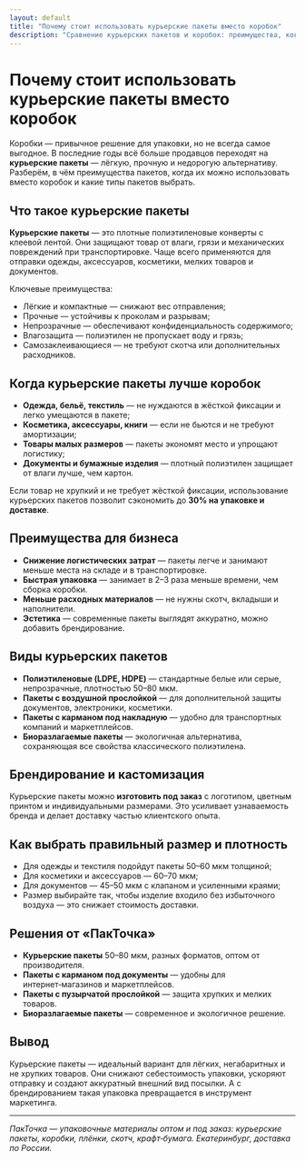 ```yaml
---
layout: default
title: "Почему стоит использовать курьерские пакеты вместо коробок"
description: "Сравнение курьерских пакетов и коробок: преимущества, когда стоит выбрать полиэтиленовую упаковку, как она помогает экономить на доставке и защищает товар."
---
```


<h1>Почему стоит использовать курьерские пакеты вместо коробок</h1>

<p>Коробки — привычное решение для упаковки, но не всегда самое выгодное. В последние годы всё больше продавцов переходят на <strong>курьерские пакеты</strong> — лёгкую, прочную и недорогую альтернативу. Разберём, в чём преимущества пакетов, когда их можно использовать вместо коробок и какие типы пакетов выбрать.</p>

<h2>Что такое курьерские пакеты</h2>
<p><strong>Курьерские пакеты</strong> — это плотные полиэтиленовые конверты с клеевой лентой. Они защищают товар от влаги, грязи и механических повреждений при транспортировке. Чаще всего применяются для отправки одежды, аксессуаров, косметики, мелких товаров и документов.</p>

<p>Ключевые преимущества:</p>
<ul>
  <li>Лёгкие и компактные — снижают вес отправления;</li>
  <li>Прочные — устойчивы к проколам и разрывам;</li>
  <li>Непрозрачные — обеспечивают конфиденциальность содержимого;</li>
  <li>Влагозащита — полиэтилен не пропускает воду и грязь;</li>
  <li>Самозаклеивающиеся — не требуют скотча или дополнительных расходников.</li>
</ul>

<h2>Когда курьерские пакеты лучше коробок</h2>
<ul>
  <li><strong>Одежда, бельё, текстиль</strong> — не нуждаются в жёсткой фиксации и легко умещаются в пакете;</li>
  <li><strong>Косметика, аксессуары, книги</strong> — если не бьются и не требуют амортизации;</li>
  <li><strong>Товары малых размеров</strong> — пакеты экономят место и упрощают логистику;</li>
  <li><strong>Документы и бумажные изделия</strong> — плотный полиэтилен защищает от влаги лучше, чем картон.</li>
</ul>

<p>Если товар не хрупкий и не требует жёсткой фиксации, использование курьерских пакетов позволит сэкономить до <strong>30% на упаковке и доставке</strong>.</p>

<h2>Преимущества для бизнеса</h2>
<ul>
  <li><strong>Снижение логистических затрат</strong> — пакеты легче и занимают меньше места на складе и в транспортировке.</li>
  <li><strong>Быстрая упаковка</strong> — занимает в 2–3 раза меньше времени, чем сборка коробки.</li>
  <li><strong>Меньше расходных материалов</strong> — не нужны скотч, вкладыши и наполнители.</li>
  <li><strong>Эстетика</strong> — современные пакеты выглядят аккуратно, можно добавить брендирование.</li>
</ul>

<h2>Виды курьерских пакетов</h2>
<ul>
  <li><strong>Полиэтиленовые (LDPE, HDPE)</strong> — стандартные белые или серые, непрозрачные, плотностью 50–80 мкм.</li>
  <li><strong>Пакеты с воздушной прослойкой</strong> — для дополнительной защиты документов, электроники, косметики.</li>
  <li><strong>Пакеты с карманом под накладную</strong> — удобно для транспортных компаний и маркетплейсов.</li>
  <li><strong>Биоразлагаемые пакеты</strong> — экологичная альтернатива, сохраняющая все свойства классического полиэтилена.</li>
</ul>

<h2>Брендирование и кастомизация</h2>
<p>Курьерские пакеты можно <strong>изготовить под заказ</strong> с логотипом, цветным принтом и индивидуальными размерами. Это усиливает узнаваемость бренда и делает доставку частью клиентского опыта.</p>

<h2>Как выбрать правильный размер и плотность</h2>
<ul>
  <li>Для одежды и текстиля подойдут пакеты 50–60 мкм толщиной;</li>
  <li>Для косметики и аксессуаров — 60–70 мкм;</li>
  <li>Для документов — 45–50 мкм с клапаном и усиленными краями;</li>
  <li>Размер выбирайте так, чтобы изделие входило без избыточного воздуха — это снижает стоимость доставки.</li>
</ul>

<h2>Решения от «ПакТочка»</h2>
<ul>
  <li><strong>Курьерские пакеты</strong> 50–80 мкм, разных форматов, оптом от производителя.</li>
  <li><strong>Пакеты с карманом под документы</strong> — удобны для интернет‑магазинов и маркетплейсов.</li>
  <li><strong>Пакеты с пузырчатой прослойкой</strong> — защита хрупких и мелких товаров.</li>
  <li><strong>Биоразлагаемые пакеты</strong> — современное и экологичное решение.</li>
</ul>

<h2>Вывод</h2>
<p>Курьерские пакеты — идеальный вариант для лёгких, негабаритных и не хрупких товаров. Они снижают себестоимость упаковки, ускоряют отправку и создают аккуратный внешний вид посылки. А с брендированием такая упаковка превращается в инструмент маркетинга.</p>

<hr>

<p><em>ПакТочка — упаковочные материалы оптом и под заказ: курьерские пакеты, коробки, плёнки, скотч, крафт‑бумага. Екатеринбург, доставка по России.</em></p>

<!-- SEO: курьерские пакеты, полиэтиленовые пакеты для отправки, упаковка для посылок, почтовые пакеты, пакеты для маркетплейсов -->
